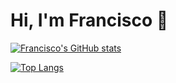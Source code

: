 
# Hi, I'm Francisco 👋

[![Francisco's GitHub stats](https://github-readme-stats.vercel.app/api?username=aloifran&count_private=true&show_icons=true&theme=transparent)](https://github.com/aloifran/github-readme-stats)

[![Top Langs](https://github-readme-stats.vercel.app/api/top-langs/?username=aloifran&layout=compact&theme=transparent)](https://github.com/aloifran/github-readme-stats)

<!--
**aloifran/aloifran** is a ✨ _special_ ✨ repository because its `README.md` (this file) appears on your GitHub profile.

Here are some ideas to get you started:

- 🔭 I’m currently working on ...
- 🌱 I’m currently learning ...
- 👯 I’m looking to collaborate on ...
- 🤔 I’m looking for help with ...
- 💬 Ask me about ...
- 📫 How to reach me: ...
- 😄 Pronouns: ...
- ⚡ Fun fact: ...
-->
